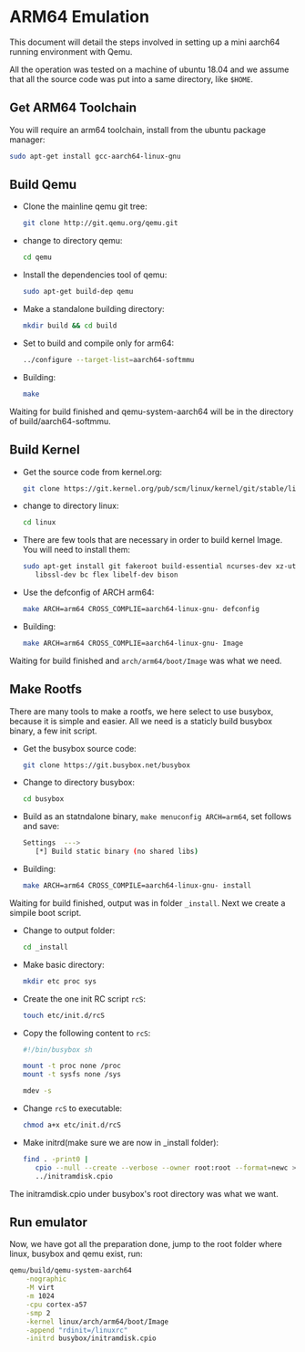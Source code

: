 # ARM64 Emulation

This document will detail the steps involved in setting up a mini
aarch64 running environment with Qemu.

All the operation was tested on a machine of ubuntu 18.04 and we assume
that all the source code was put into a same directory, like `$HOME`.

## Get ARM64 Toolchain

You will require an arm64 toolchain, install from the ubuntu package
manager:

```bash
sudo apt-get install gcc-aarch64-linux-gnu
```

## Build Qemu

- Clone the mainline qemu git tree:

  ```bash
  git clone http://git.qemu.org/qemu.git
  ```

- change to directory qemu:

  ```bash
  cd qemu
  ```

- Install the dependencies tool of qemu:

  ```bash
  sudo apt-get build-dep qemu
  ```

- Make a standalone building directory:

  ```bash
  mkdir build && cd build
  ```

- Set to build and compile only for arm64:

  ```bash
  ../configure --target-list=aarch64-softmmu
  ```

- Building:

  ```bash
  make
  ```

Waiting for build finished and qemu-system-aarch64 will be in the
directory of build/aarch64-softmmu.

## Build Kernel

- Get the source code from kernel.org:

  ```bash
  git clone https://git.kernel.org/pub/scm/linux/kernel/git/stable/linux.git
  ```

- change to directory linux:

  ```bash
  cd linux
  ```

- There are few tools that are necessary in order to build kernel
  Image. You will need to install them:

  ```bash
  sudo apt-get install git fakeroot build-essential ncurses-dev xz-utils \
     libssl-dev bc flex libelf-dev bison
  ```

- Use the defconfig of ARCH arm64:

  ```bash
  make ARCH=arm64 CROSS_COMPLIE=aarch64-linux-gnu- defconfig
  ```

- Building:

  ```bash
  make ARCH=arm64 CROSS_COMPLIE=aarch64-linux-gnu- Image
  ```

Waiting for build finished and `arch/arm64/boot/Image` was what we need.

## Make Rootfs

There are many tools to make a rootfs, we here select to use busybox,
because it is simple and easier. All we need is a staticly build busybox
binary, a few init script.

- Get the busybox source code:

  ```bash
  git clone https://git.busybox.net/busybox
  ```

- Change to directory busybox:

  ```bash
  cd busybox
  ```

- Build as an statndalone binary, `make menuconfig ARCH=arm64`, set
  follows and save:

  ```bash
  Settings  --->
     [*] Build static binary (no shared libs)
  ```

- Building:

  ```bash
  make ARCH=arm64 CROSS_COMPILE=aarch64-linux-gnu- install
  ```

Waiting for build finished, output was in folder `_install`. Next we
create a simpile boot script.

- Change to output folder:

  ```bash
  cd _install
  ```

- Make basic directory:

  ```bash
  mkdir etc proc sys
  ```

- Create the one init RC script `rcS`:

  ```bash
  touch etc/init.d/rcS
  ```

- Copy the following content to `rcS`:

  ```bash
  #!/bin/busybox sh

  mount -t proc none /proc
  mount -t sysfs none /sys

  mdev -s
  ```

- Change `rcS` to executable:

  ```bash
  chmod a+x etc/init.d/rcS
  ```

- Make initrd(make sure we are now in \_install folder):

  ```bash
  find . -print0 |                                                           \
     cpio --null --create --verbose --owner root:root --format=newc >        \
     ../initramdisk.cpio
  ```

The initramdisk.cpio under busybox\'s root directory was what we want.

## Run emulator

Now, we have got all the preparation done, jump to the root folder where
linux, busybox and qemu exist, run:

```bash
qemu/build/qemu-system-aarch64                                            \
    -nographic                                                            \
    -M virt                                                               \
    -m 1024                                                               \
    -cpu cortex-a57                                                       \
    -smp 2                                                                \
    -kernel linux/arch/arm64/boot/Image                                   \
    -append "rdinit=/linuxrc"                                             \
    -initrd busybox/initramdisk.cpio
```
